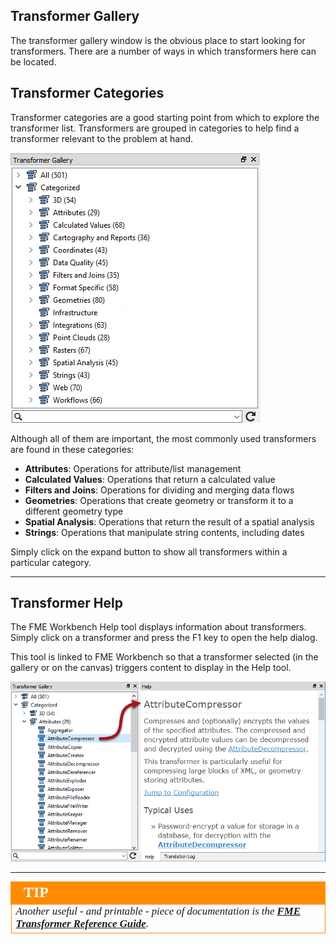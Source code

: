 ## Transformer Gallery ##
The transformer gallery window is the obvious place to start looking for transformers. There are a number of ways in which transformers here can be located.

## Transformer Categories ##
Transformer categories are a good starting point from which to explore the transformer list. Transformers are grouped in categories to help find a transformer relevant to the problem at hand.

![](./Images/Img4.002.TransformerGallery.png)

Although all of them are important, the most commonly used transformers are found in these categories:

- **Attributes**: Operations for attribute/list management
- **Calculated Values**: Operations that return a calculated value
- **Filters and Joins**: Operations for dividing and merging data flows
- **Geometries**: Operations that create geometry or transform it to a different geometry type
- **Spatial Analysis**: Operations that return the result of a spatial analysis
- **Strings**: Operations that manipulate string contents, including dates

Simply click on the expand button to show all transformers within a particular category.

---

## Transformer Help ##
The FME Workbench Help tool displays information about transformers. Simply click on a transformer and press the F1 key to open the help dialog.

This tool is linked to FME Workbench so that a transformer selected (in the gallery or on the canvas) triggers content to display in the Help tool.

![](./Images/Img4.003.TransformerGalleryHelpConnection.png)

---

<!--Tip Section-->

<table style="border-spacing: 0px">
<tr>
<td style="vertical-align:middle;background-color:darkorange;border: 2px solid darkorange">
<i class="fa fa-info-circle fa-lg fa-pull-left fa-fw" style="color:white;padding-right: 12px;vertical-align:text-top"></i>
<span style="color:white;font-size:x-large;font-weight: bold;font-family:serif">TIP</span>
</td>
</tr>

<tr>
<td style="border: 1px solid darkorange">
<span style="font-family:serif; font-style:italic; font-size:larger">
Another useful - and printable - piece of documentation is the <strong><a href="http://cdn.safe.com/resources/fme/FME-Transformer-Reference-Guide.pdf">FME Transformer Reference Guide</a></strong>.
</span>
</td>
</tr>
</table>
